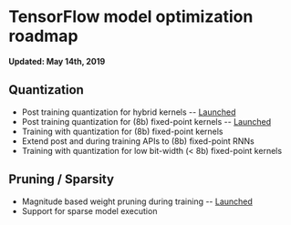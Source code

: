 # TensorFlow model optimization roadmap

**Updated: May 14th, 2019**

## Quantization

*   Post training quantization for hybrid kernels --
    [Launched](https://medium.com/tensorflow/introducing-the-model-optimization-toolkit-for-tensorflow-254aca1ba0a3)
*   Post training quantization for (8b) fixed-point kernels --
    [Launched](https://medium.com/tensorflow/tensorflow-model-optimization-toolkit-post-training-integer-quantization-b4964a1ea9ba)
*   Training with quantization for (8b) fixed-point kernels
*   Extend post and during training APIs to (8b) fixed-point RNNs
*   Training with quantization for low bit-width (< 8b) fixed-point kernels

## Pruning / Sparsity
* Magnitude based weight pruning during training -- [Launched](https://medium.com/tensorflow/tensorflow-model-optimization-toolkit-pruning-api-42cac9157a6a)
* Support for sparse model execution

